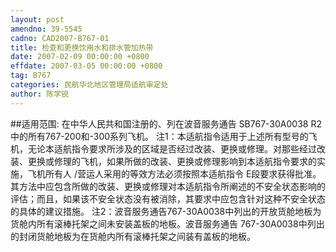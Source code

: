 ```yaml
---
layout: post
amendno: 39-5545
cadno: CAD2007-B767-01
title: 检查和更换饮用水和排水管加热带
date: 2007-02-09 00:00:00 +0800
effdate: 2007-03-05 00:00:00 +0800
tag: B767
categories: 民航华北地区管理局适航审定处
author: 陈学锐
---
```


##适用范围:
在中华人民共和国注册的、列在波音服务通告 SB767-30A0038 R2中的所有767-200和-300系列飞机。
注1：本适航指令适用于上述所有型号的飞机，无论本适航指令要求所涉及的区域是否经过改装、更换或修理。对那些经过改装、更换或修理的飞机，如果所做的改装、更换或修理影响到本适航指令要求的实施，飞机所有人 /营运人采用的等效方法必须按照本适航指令 E段要求获得批准。其方法中应包含所做的改装、更换或修理对本适航指令所阐述的不安全状态影响的评估；而且，如果该不安全状态没有被消除，其要求中应包含针对这种不安全状态的具体的建议措施。
注2：波音服务通告767-30A0038中列出的开放货舱地板为货舱内所有滚棒托架之间未安装盖板的地板。波音服务通告 767-30A0038中列出的封闭货舱地板为在货舱内所有滚棒托架之间装有盖板的地板。

